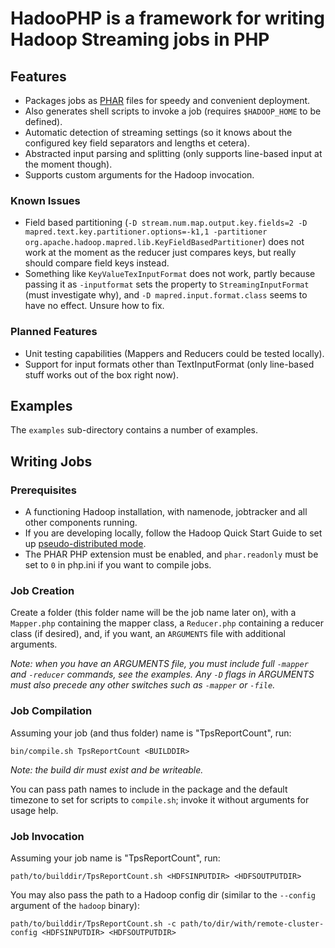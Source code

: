 # HadooPHP is a framework for writing Hadoop Streaming jobs in PHP

## Features

* Packages jobs as [PHAR](http://php.net/phar) files for speedy and convenient deployment.
 * Also generates shell scripts to invoke a job (requires `$HADOOP_HOME` to be defined).
* Automatic detection of streaming settings (so it knows about the configured key field separators and lengths et cetera).
* Abstracted input parsing and splitting (only supports line-based input at the moment though).
* Supports custom arguments for the Hadoop invocation.

### Known Issues

* Field based partitioning (`-D stream.num.map.output.key.fields=2 -D mapred.text.key.partitioner.options=-k1,1 -partitioner org.apache.hadoop.mapred.lib.KeyFieldBasedPartitioner`) does not work at the moment as the reducer just compares keys, but really should compare field keys instead.
* Something like `KeyValueTexInputFormat` does not work, partly because passing it as `-inputformat` sets the property to `StreamingInputFormat` (must investigate why), and `-D mapred.input.format.class` seems to have no effect. Unsure how to fix.

### Planned Features

* Unit testing capabilities (Mappers and Reducers could be tested locally).
* Support for input formats other than TextInputFormat (only line-based stuff works out of the box right now).


## Examples

The `examples` sub-directory contains a number of examples.


## Writing Jobs

### Prerequisites

* A functioning Hadoop installation, with namenode, jobtracker and all other components running.
 * If you are developing locally, follow the Hadoop Quick Start Guide to set up [pseudo-distributed mode](http://hadoop.apache.org/common/docs/r0.20.2/quickstart.html#PseudoDistributed).
* The PHAR PHP extension must be enabled, and `phar.readonly` must be set to `0` in php.ini if you want to compile jobs.


### Job Creation

Create a folder (this folder name will be the job name later on), with a `Mapper.php` containing the mapper class, a `Reducer.php` containing a reducer class (if desired), and, if you want, an `ARGUMENTS` file with additional arguments.

*Note: when you have an ARGUMENTS file, you must include full `-mapper` and `-reducer` commands, see the examples. Any `-D` flags in ARGUMENTS must also precede any other switches such as `-mapper` or `-file`.*

### Job Compilation

Assuming your job (and thus folder) name is "TpsReportCount", run:

    bin/compile.sh TpsReportCount <BUILDDIR>

*Note: the build dir must exist and be writeable.*

You can pass path names to include in the package and the default timezone to set for scripts to `compile.sh`; invoke it without arguments for usage help.

### Job Invocation

Assuming your job name is "TpsReportCount", run:

    path/to/builddir/TpsReportCount.sh <HDFSINPUTDIR> <HDFSOUTPUTDIR>

You may also pass the path to a Hadoop config dir (similar to the `--config` argument of the `hadoop` binary):

    path/to/builddir/TpsReportCount.sh -c path/to/dir/with/remote-cluster-config <HDFSINPUTDIR> <HDFSOUTPUTDIR>

